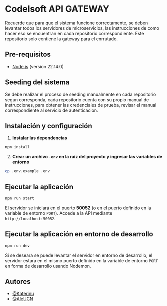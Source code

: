 # Codelsoft API GATEWAY
Recuerde que para que el sistema funcione correctamente, se deben levantar todos los servidores de microservicios, las instrucciones de como hacer eso se encuentran en cada repositorio correspondiente. Este repositorio solo contiene la gateway para el enrrutado.

## Pre-requisitos
- [Node.js](https://nodejs.org/es/) (version 22.14.0)



## Seeding del sistema
Se debe realizar el proceso de seeding manualmente en cada repositorio segun corresponda, cada repositorio cuenta con su propio manual de instrucciones, para obtener las credenciales de prueba, revisar el manual correspondiente al servicio de autenticacion. 

## Instalación y configuración

1. **Instalar las dependencias**
```bash
npm install
```

2. **Crear un archivo `.env` en la raíz del proyecto y ingresar las variables de entorno**
```bash
cp .env.example .env
```

## Ejecutar la aplicación
```bash
npm run start
```
El servidor se iniciará en el puerto **50052** (o en el puerto definido en la variable de entorno `PORT`). Accede a la API mediante `http://localhost:50052`.

## Ejecutar la aplicación en entorno de desarrollo
```bash
npm run dev
```
Si se deseara se puede levantar el servidor en entorno de desarrollo, el servidor estara en el mismo puerto definido en la variable de entorno `PORT` en forma de desarrollo usando Nodemon.

## Autores
- [@Katerinu](https://www.github.com/Katerinu)
- [@AleUCN](https://github.com/AleUCN)
